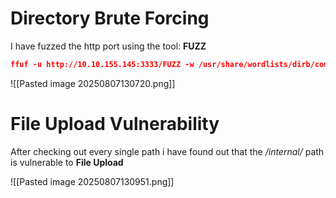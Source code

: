 # Directory Brute Forcing

I have fuzzed the http port using the tool: **FUZZ**

```json
ffuf -u http://10.10.155.145:3333/FUZZ -w /usr/share/wordlists/dirb/common.txt
```

![[Pasted image 20250807130720.png]]

# File Upload Vulnerability

After checking out every single path i have found out that the */internal/* path is vulnerable to **File Upload**

![[Pasted image 20250807130951.png]]